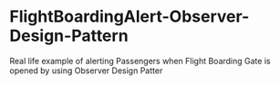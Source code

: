 # FlightBoardingAlert-Observer-Design-Pattern
Real life example of alerting Passengers when Flight Boarding Gate is opened by using Observer Design Patter
